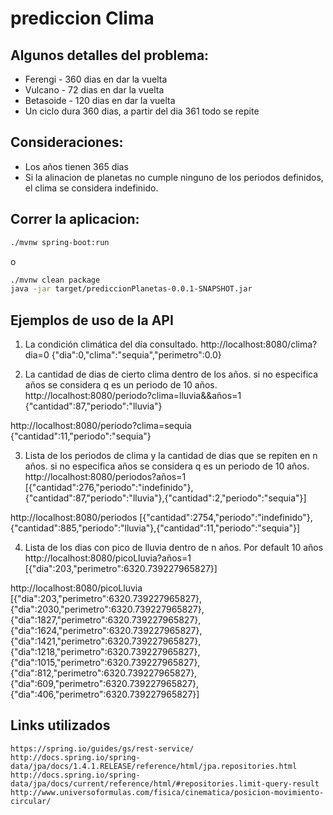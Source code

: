 # prediccion Clima

## Algunos detalles del problema:
- Ferengi - 360 dias en dar la vuelta
- Vulcano - 72 dias en dar la vuelta
- Betasoide - 120 dias en dar la vuelta
- Un ciclo dura 360 dias, a partir del dia 361 todo se repite

## Consideraciones:
- Los años tienen 365 dias
- Si la alinacion de planetas no cumple ninguno de los periodos definidos, el clima se considera indefinido.

## Correr la aplicacion:

```sh
./mvnw spring-boot:run
```
o
```sh
./mvnw clean package
java -jar target/prediccionPlanetas-0.0.1-SNAPSHOT.jar
```

## Ejemplos de uso de la API

1. La condición climática del día consultado.
http://localhost:8080/clima?dia=0
{"dia":0,"clima":"sequia","perimetro":0.0}

2. La cantidad de dias de cierto clima dentro de los años. si no especifica años se considera q es un periodo de 10 años.
http://localhost:8080/periodo?clima=lluvia&&años=1
{"cantidad":87,"periodo":"lluvia"}

http://localhost:8080/periodo?clima=sequia
{"cantidad":11,"periodo":"sequia"}

3. Lista de los periodos de clima y la cantidad de dias que se repiten en n años. si no especifica años se considera q es un periodo de 10 años.
http://localhost:8080/periodos?años=1
[{"cantidad":276,"periodo":"indefinido"},{"cantidad":87,"periodo":"lluvia"},{"cantidad":2,"periodo":"sequia"}]

http://localhost:8080/periodos
[{"cantidad":2754,"periodo":"indefinido"},{"cantidad":885,"periodo":"lluvia"},{"cantidad":11,"periodo":"sequia"}]

4. Lista de los dias con pico de lluvia dentro de n años. Por default 10 años
http://localhost:8080/picoLluvia?años=1
[{"dia":203,"perimetro":6320.739227965827}]

http://localhost:8080/picoLluvia
[{"dia":203,"perimetro":6320.739227965827},{"dia":2030,"perimetro":6320.739227965827},{"dia":1827,"perimetro":6320.739227965827},{"dia":1624,"perimetro":6320.739227965827},{"dia":1421,"perimetro":6320.739227965827},{"dia":1218,"perimetro":6320.739227965827},{"dia":1015,"perimetro":6320.739227965827},{"dia":812,"perimetro":6320.739227965827},{"dia":609,"perimetro":6320.739227965827},{"dia":406,"perimetro":6320.739227965827}]

## Links utilizados
	https://spring.io/guides/gs/rest-service/
	http://docs.spring.io/spring-data/jpa/docs/1.4.1.RELEASE/reference/html/jpa.repositories.html
	http://docs.spring.io/spring-data/jpa/docs/current/reference/html/#repositories.limit-query-result
	http://www.universoformulas.com/fisica/cinematica/posicion-movimiento-circular/
